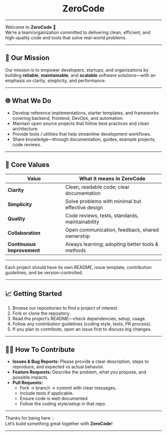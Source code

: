 <h1 align="center">ZeroCode</h1>

---

Welcome to **ZeroCode** 👋  
We’re a team/organization committed to delivering clean, efficient, and high-quality code and tools that solve real-world problems.

---

## 🧭 Our Mission

Our mission is to empower developers, startups, and organizations by building **reliable**, **maintainable**, and **scalable** software solutions—with an emphasis on clarity, simplicity, and performance.

---

## 🌐 What We Do

- Develop reference implementations, starter templates, and frameworks covering backend, frontend, DevOps, and automation.  
- Maintain open source projects that follow best practices and clean architecture.  
- Provide tools / utilities that help streamline development workflows.  
- Share knowledge—through documentation, guides, example projects, code reviews.

---

## 🧱 Core Values

| Value        | What it means in ZeroCode                          |
| -------------|------------------------------------------------------|
| **Clarity**  | Clean, readable code; clear documentation           |
| **Simplicity** | Solve problems with minimal but effective design |
| **Quality**  | Code reviews, tests, standards, maintainability     |
| **Collaboration** | Open communication, feedback, shared ownership |
| **Continuous Improvement** | Always learning; adopting better tools & methods |

---

Each project should have its own README, issue template, contribution guidelines, and be version-controlled.

---

## 📈 Getting Started

1. Browse our repositories to find a project of interest.  
2. Fork or clone the repository.  
3. Read the project’s README—check dependencies, setup, usage.  
4. Follow any contribution guidelines (coding style, tests, PR process).  
5. If you plan to contribute, open an issue first to discuss big changes.  

---

## 🧑‍🔧 How To Contribute

- **Issues & Bug Reports:** Please provide a clear description, steps to reproduce, and expected vs actual behavior.  
- **Feature Requests:** Describe the problem, what you propose, and possible impacts.  
- **Pull Requests:**  
  - Fork → branch → commit with clear messages.  
  - Include tests if applicable.  
  - Ensure code is well-documented.  
  - Follow the coding style/setup in that repo.  

<!---

## 🔗 Useful Links

- [BroCode Banking System on GitHub](https://github.com/BroCode-Banking-System)  
- [ZeroCode Org Website](
- [Code of Conduct](link-to-code-of-conduct)  
- [Contribution Guidelines](link-to-contribution-guidelines)  

--->
---

Thanks for being here 💡  
Let’s build something great together with **ZeroCode**!

---
